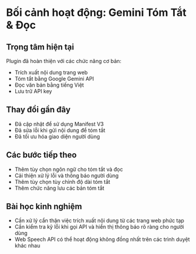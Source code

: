 # Bối cảnh hoạt động: Gemini Tóm Tắt & Đọc

## Trọng tâm hiện tại
Plugin đã hoàn thiện với các chức năng cơ bản:
- Trích xuất nội dung trang web
- Tóm tắt bằng Google Gemini API
- Đọc văn bản bằng tiếng Việt
- Lưu trữ API key

## Thay đổi gần đây
- Đã cập nhật để sử dụng Manifest V3
- Đã sửa lỗi khi gửi nội dung để tóm tắt
- Đã tối ưu hóa giao diện người dùng

## Các bước tiếp theo
- Thêm tùy chọn ngôn ngữ cho tóm tắt và đọc
- Cải thiện xử lý lỗi và thông báo người dùng
- Thêm tùy chọn tùy chỉnh độ dài tóm tắt
- Thêm chức năng lưu các bản tóm tắt

## Bài học kinh nghiệm
- Cần xử lý cẩn thận việc trích xuất nội dung từ các trang web phức tạp
- Cần kiểm tra kỹ lỗi khi gọi API và hiển thị thông báo rõ ràng cho người dùng
- Web Speech API có thể hoạt động không đồng nhất trên các trình duyệt khác nhau